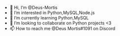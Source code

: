 - 👋 Hi, I’m @Deus-Mortis
- 👀 I’m interested in Python,MySQL,Node.js
- 🌱 I’m currently learning Python,MySQL
- 💞️ I’m looking to collaborate on Python projects <3
- 📫 How to reach me @Deus Mortis#1091 on Discord

<!---
Deus-Mortis/Deus-Mortis is a ✨ special ✨ repository because its `README.md` (this file) appears on your GitHub profile.
You can click the Preview link to take a look at your changes.
--->
